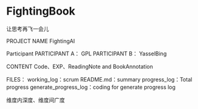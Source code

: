 # FightingBook
让思考再飞一会儿

PROJECT NAME
FightingAI

Participant 
PARTICIPANT A： GPL
PARTICIPANT B： YasselBing

CONTENT
Code、EXP、ReadingNote and BookAnnotation 

FILES：
working_log：scrum
README.md：summary
progress_log：Total progress 
generate_progress_log：coding for generate progress log

维度内深度、维度间广度


